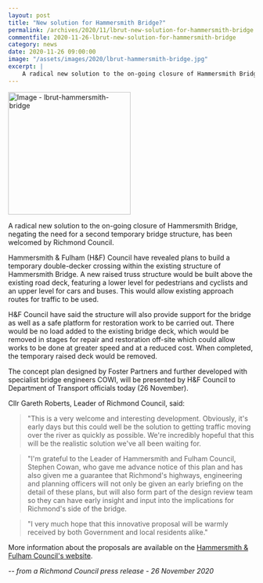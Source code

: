 ```yaml
---
layout: post
title: "New solution for Hammersmith Bridge?"
permalink: /archives/2020/11/lbrut-new-solution-for-hammersmith-bridge.html
commentfile: 2020-11-26-lbrut-new-solution-for-hammersmith-bridge
category: news
date: 2020-11-26 09:00:00
image: "/assets/images/2020/lbrut-hammersmith-bridge.jpg"
excerpt: |
    A radical new solution to the on-going closure of Hammersmith Bridge, negating the need for a second temporary bridge structure, has been welcomed by Richmond Council.
---
```

<a href="/assets/images/2020/lbrut-hammersmith-bridge.jpg" title="Click for a larger image"><img src="/assets/images/2020/lbrut-hammersmith-bridge-thumb.jpg" width="250" alt="Image - lbrut-hammersmith-bridge"  class="photo right"/></a>

A radical new solution to the on-going closure of Hammersmith Bridge, negating the need for a second temporary bridge structure, has been welcomed by Richmond Council.

Hammersmith & Fulham (H&F) Council have revealed plans to build a temporary double-decker crossing within the existing structure of Hammersmith Bridge. A new raised truss structure would be built above the existing road deck, featuring a lower level for pedestrians and cyclists and an upper level for cars and buses. This would allow existing approach routes for traffic to be used.

H&F Council have said the structure will also provide support for the bridge as well as a safe platform for restoration work to be carried out. There would be no load added to the existing bridge deck, which would be removed in stages for repair and restoration off-site which could allow works to be done at greater speed and at a reduced cost. When completed, the temporary raised deck would be removed.

The concept plan designed by Foster   Partners and further developed with specialist bridge engineers COWI, will be presented by H&F Council to Department of Transport officials today (26 November).

Cllr Gareth Roberts, Leader of Richmond Council, said:

> "This is a very welcome and interesting development. Obviously, it's early days but this could well be the solution to getting traffic moving over the river as quickly as possible. We're incredibly hopeful that this will be the realistic solution we've all been waiting for.

> "I'm grateful to the Leader of Hammersmith and Fulham Council, Stephen Cowan, who gave me advance notice of this plan and has also given me a guarantee that Richmond's highways, engineering and planning officers will not only be given an early briefing on the detail of these plans, but will also form part of the design review team so they can have early insight and input into the implications for Richmond's side of the bridge.

> "I very much hope that this innovative proposal will be warmly received by both Government and local residents alike."

More information about the proposals are available on the [Hammersmith & Fulham Council's website](https://www.lbhf.gov.uk/articles/news/2020/11/hf-sir-john-ritblat-and-foster-partners-unveil-radical-new-plans-hammersmith-bridge).


<cite>-- from a Richmond Council press release - 26 November 2020</cite>
